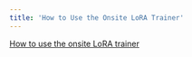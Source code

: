 ```yaml
---
title: 'How to Use the Onsite LoRA Trainer'
---
```


[How to use the onsite LoRA trainer](https://www.youtube.com/embed/F1V8EyHez70?si=ttG0uSf5mmHHROEb)
